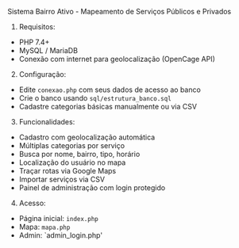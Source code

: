Sistema Bairro Ativo - Mapeamento de Serviços Públicos e Privados

1. Requisitos:
- PHP 7.4+
- MySQL / MariaDB
- Conexão com internet para geolocalização (OpenCage API)

2. Configuração:
- Edite `conexao.php` com seus dados de acesso ao banco
- Crie o banco usando `sql/estrutura_banco.sql`
- Cadastre categorias básicas manualmente ou via CSV

3. Funcionalidades:
- Cadastro com geolocalização automática
- Múltiplas categorias por serviço
- Busca por nome, bairro, tipo, horário
- Localização do usuário no mapa
- Traçar rotas via Google Maps
- Importar serviços via CSV
- Painel de administração com login protegido

4. Acesso:
- Página inicial: `index.php`
- Mapa: `mapa.php`
- Admin: `admin_login.php'
